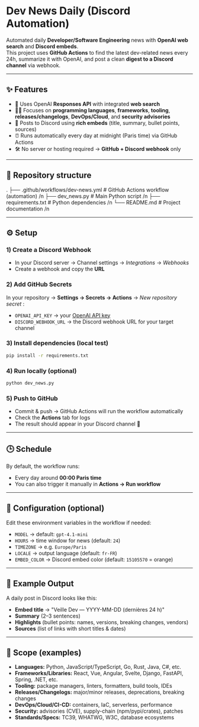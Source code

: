 # Dev News Daily (Discord Automation)

Automated daily **Developer/Software Engineering** news with **OpenAI web search** and **Discord embeds**.  
This project uses **GitHub Actions** to find the latest dev-related news every 24h, summarize it with OpenAI, and post a clean **digest to a Discord channel** via webhook.

---

## ✨ Features

- 🔎 Uses OpenAI **Responses API** with integrated **web search**  
- 🧑‍💻 Focuses on **programming languages**, **frameworks**, **tooling**, **releases/changelogs**, **DevOps/Cloud**, and **security advisories**  
- 📌 Posts to Discord using **rich embeds** (title, summary, bullet points, sources)  
- ⏰ Runs automatically every day at midnight (Paris time) via GitHub Actions  
- 🛠 No server or hosting required → **GitHub + Discord webhook** only  

---

## 📂 Repository structure
.
├── .github/workflows/dev-news.yml # GitHub Actions workflow (automation) /n
├── dev_news.py # Main Python script /n
├── requirements.txt # Python dependencies /n
└── README.md # Project documentation /n

---

## ⚙️ Setup

### 1) Create a Discord Webhook
- In your Discord server → Channel settings → *Integrations* → *Webhooks*  
- Create a webhook and copy the **URL**

### 2) Add GitHub Secrets
In your repository → **Settings → Secrets → Actions** → *New repository secret* :

- `OPENAI_API_KEY` → your [OpenAI API key](https://platform.openai.com/api-keys)  
- `DISCORD_WEBHOOK_URL` → the Discord webhook URL for your target channel  

### 3) Install dependencies (local test)
```bash
pip install -r requirements.txt
```

### 4) Run locally (optional)
```bash
python dev_news.py
```
### 5) Push to GitHub
- Commit & push → GitHub Actions will run the workflow automatically  
- Check the **Actions** tab for logs  
- The result should appear in your Discord channel 🎉

---

## 🕒 Schedule
By default, the workflow runs:
- Every day around **00:00 Paris time**  
- You can also trigger it manually in **Actions → Run workflow**

---

## 🔧 Configuration (optional)
Edit these environment variables in the workflow if needed:

- `MODEL` → default: `gpt-4.1-mini`  
- `HOURS` → time window for news (default: `24`)  
- `TIMEZONE` → e.g. `Europe/Paris`  
- `LOCALE` → output language (default: `fr-FR`)  
- `EMBED_COLOR` → Discord embed color (default: `15105570` = orange)

---

## 📸 Example Output
A daily post in Discord looks like this:

- **Embed title** → "Veille Dev — YYYY-MM-DD (dernières 24 h)"  
- **Summary** (2–3 sentences)  
- **Highlights** (bullet points: names, versions, breaking changes, vendors)  
- **Sources** (list of links with short titles & dates)

---

## 🧭 Scope (examples)
- **Languages:** Python, JavaScript/TypeScript, Go, Rust, Java, C#, etc.  
- **Frameworks/Libraries:** React, Vue, Angular, Svelte, Django, FastAPI, Spring, .NET, etc.  
- **Tooling:** package managers, linters, formatters, build tools, IDEs  
- **Releases/Changelogs:** major/minor releases, deprecations, breaking changes  
- **DevOps/Cloud/CI-CD:** containers, IaC, serverless, performance  
- **Security:** advisories (CVE), supply-chain (npm/pypi/crates), patches  
- **Standards/Specs:** TC39, WHATWG, W3C, database ecosystems

